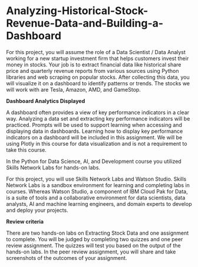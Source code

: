 # Analyzing-Historical-Stock-Revenue-Data-and-Building-a-Dashboard

For this project, you will assume the role of a Data Scientist / Data Analyst working for a new startup investment firm that helps customers invest their money in stocks. Your job is to extract financial data like historical share price and quarterly revenue reports from various sources using Python libraries and web scraping on popular stocks. After collecting this data, you will visualize it on a dashboard to identify patterns or trends. The stocks we will work with are Tesla, Amazon, AMD, and GameStop.

**Dashboard Analytics Displayed**

A dashboard often provides a view of key performance indicators in a clear way. Analyzing a data set and extracting key performance indicators will be practiced. Prompts will be used to support learning when accessing and displaying data in dashboards. Learning how to display key performance indicators on a dashboard will be included in this assignment. We will be using Plotly in this course for data visualization and is not a requirement to take this course.

In the Python for Data Science, AI, and Development course you utilized Skills Network Labs for hands-on labs.

For this project, you will use Skills Network Labs and Watson Studio. Skills Network Labs is a sandbox environment for learning and completing labs in courses. Whereas Watson Studio, a component of IBM Cloud Pak for Data, is a suite of tools and a collaborative environment for data scientists, data analysts, AI and machine learning engineers, and domain experts to develop and deploy your projects.

**Review criteria**

There are two hands-on labs on Extracting Stock Data and one assignment to complete. You will be judged by completing two quizzes and one peer review assignment. The quizzes will test you based on the output of the hands-on labs. In the peer review assignment, you will share and take screenshots of the outcomes of your assignment.

